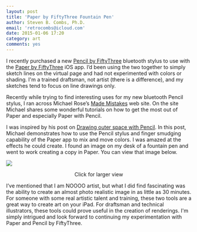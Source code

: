 ```yaml
---
layout: post
title: 'Paper by FiftyThree Fountain Pen'
author: Steven B. Combs, Ph.D.
email: 'retrocombs@icloud.com'
date: 2015-01-06 17:20
category: art
comments: yes
---
```


I recently purchased a new [Pencil by FiftyThree](http://www.amazon.com/gp/product/B00JP12300/ref=as_li_tl?ie=UTF8&camp=1789&creative=390957&creativeASIN=B00JP12300&linkCode=as2&tag=stevenccom-20&linkId=DHKTVRXUYJNKKOTX) bluetooth stylus to use with the [Paper by FiftyThree](https://www.fiftythree.com/paper) iOS app. I’d been using the two together to simply sketch lines on the virtual page and had not experimented with colors or shading. I'm a trained draftsman, not artist (there is a difference), and my sketches tend to focus on line drawings only.

Recently while trying to find interesting uses for my new bluetooth Pencil stylus, I ran across Michael Rose’s [Made Mistakes](https://mademistakes.com/) web site. On the site Michael shares some wonderful tutorials on how to get the most out of Paper and especially Paper with Pencil.

I was inspired by his post on [Drawing outer space with Pencil](https://mademistakes.com/mastering-paper/drawing-outer-space/#painting-outer-space-with-pencil-stylus). In this post, Michael demonstrates how to use the Pencil stylus and finger smudging capability of the Paper app to mix and move colors. I was amazed at the effects he could create. I found an image on my desk of a fountain pen and went to work creating a copy in Paper. You can view that image below.

<a href="https://lh4.googleusercontent.com/-oWrVr0rPYhQ/VKw_KJv4eLI/AAAAAAABYEg/xi1WsCnwF70/w1024-h768-no/Pen.jpg"><img src="https://lh4.googleusercontent.com/-oWrVr0rPYhQ/VKw_KJv4eLI/AAAAAAABYEg/xi1WsCnwF70/w1024-h768-no/Pen.jpg"></a>
<center>Click for larger view</center>

I’ve mentioned that I am NOOOO artist, but what I did find fascinating was the ability to create an almost photo realistic image in as little as 30 minutes. For someone with some real artistic talent and training, these two tools are a great way to create art on your iPad. For draftsman and technical illustrators, these tools could prove useful in the creation of renderings. I'm simply intrigued and look forward to continuing my experimentation with Paper and Pencil by FiftyThree.